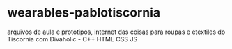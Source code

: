 # wearables-pablotiscornia
arquivos de aula e prototipos, internet das coisas para roupas e etextiles do Tiscornia com Divaholic - C++ HTML CSS JS
